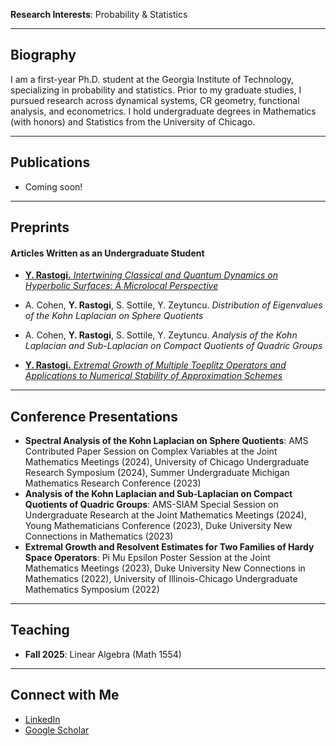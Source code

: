 **Research Interests**: Probability & Statistics

---

## Biography
I am a first-year Ph.D. student at the Georgia Institute of Technology, specializing in probability and statistics. Prior to my graduate studies, I pursued research across dynamical systems, CR geometry, functional analysis, and econometrics. I hold undergraduate degrees in Mathematics (with honors) and Statistics from the University of Chicago.

---

## Publications
- Coming soon!
  
---

## Preprints
#### Articles Written as an Undergraduate Student
- [**Y. Rastogi.** *Intertwining Classical and Quantum Dynamics on Hyperbolic Surfaces: A Microlocal Perspective*](https://math.uchicago.edu/~may/REU2024/REUPapers/Rastogi.pdf)

- A. Cohen, **Y. Rastogi**, S. Sottile, Y. Zeytuncu. *Distribution of Eigenvalues of the Kohn Laplacian on Sphere Quotients*

- A. Cohen, **Y. Rastogi**, S. Sottile, Y. Zeytuncu. *Analysis of the Kohn Laplacian and Sub-Laplacian on Compact Quotients of Quadric Groups*

- [**Y. Rastogi.** *Extremal Growth of Multiple Toeplitz Operators and Applications to Numerical Stability of Approximation Schemes*](https://arxiv.org/pdf/2309.01759)

---

## Conference Presentations
- **Spectral Analysis of the Kohn Laplacian on Sphere Quotients**: AMS Contributed Paper Session on Complex Variables at the Joint Mathematics Meetings (2024), University of Chicago Undergraduate Research Symposium (2024), Summer Undergraduate Michigan Mathematics Research Conference (2023)
- **Analysis of the Kohn Laplacian and Sub-Laplacian on Compact Quotients of Quadric Groups**: AMS-SIAM Special Session on Undergraduate Research at the Joint Mathematics Meetings (2024), Young Mathematicians Conference (2023), Duke University New Connections in Mathematics (2023)
- **Extremal Growth and Resolvent Estimates for Two Families of Hardy Space Operators**: Pi Mu Epsilon Poster Session at the Joint Mathematics Meetings (2023), Duke University New Connections in Mathematics (2022), University of Illinois-Chicago Undergraduate Mathematics Symposium (2022)

---

## Teaching
- **Fall 2025**: Linear Algebra (Math 1554)

---

## Connect with Me
- [LinkedIn](https://www.linkedin.com/in/yash-rastogi1/)
- [Google Scholar](https://scholar.google.com/citations?hl=en&user=TnaxffgAAAAJ)
